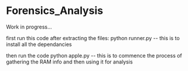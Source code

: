 # Forensics_Analysis
 Work in progress...

first 
run this code after extracting the files:
python runner.py
-- this is to install all the dependancies

then 
run the code
python apple.py
-- this is to commence the process of gathering the RAM info and then using it for analysis

